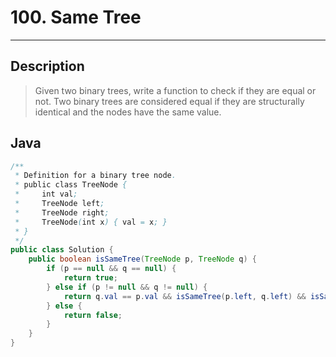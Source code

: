 # 100. Same Tree
          

---

## Description

> Given two binary trees, write a function to check if they are equal or not.
> Two binary trees are considered equal if they are structurally identical and the nodes have the same value.


## Java

```java
/**
 * Definition for a binary tree node.
 * public class TreeNode {
 *     int val;
 *     TreeNode left;
 *     TreeNode right;
 *     TreeNode(int x) { val = x; }
 * }
 */
public class Solution {
    public boolean isSameTree(TreeNode p, TreeNode q) {
        if (p == null && q == null) {
            return true;
        } else if (p != null && q != null) {
            return q.val == p.val && isSameTree(p.left, q.left) && isSameTree(p.right, q.right);
        } else {
            return false;
        }
    }
}
```

